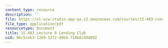 ```yaml
---
content_type: resource
description: ''
file: https://ol-ocw-studio-app-qa.s3.amazonaws.com/courses/15-483-consumer-finance-markets-product-design-and-fintech-spring-2018/06c5ceb312695372d9b5718b8c49d092_MIT15_483S18_L08.pdf
file_type: application/pdf
resourcetype: Document
title: 15.483 Lecture 8 Lending Club
uid: 06c5ceb3-1269-5372-d9b5-718b8c49d092
---
```

